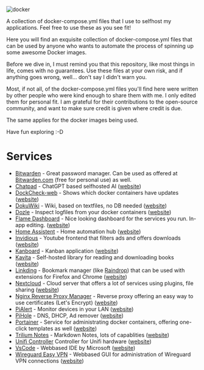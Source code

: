 ![docker](https://github.com/nomind69/docker-containers/assets/39767172/819b6da1-136c-46d3-9ed3-3b3bbbc97626)


A collection of docker-compose.yml files that I use to selfhost my applications.
Feel free to use these as you see fit!

Here you will find an exquisite collection of docker-compose.yml files that can be used by anyone who wants to automate the process of spinning up some awesome Docker images. 

Before we dive in, I must remind you that this repository, like most things in life, comes with no guarantees. Use these files at your own risk, and if anything goes wrong, well... don't say I didn't warn you. 

Most, if not all, of the docker-compose.yml files you'll find here were written by other people who were kind enough to share them with me. I only edited them for personal fit. I am grateful for their contributions to the open-source community, and want to make sure credit is given where credit is due. 

The same applies for the docker images being used.

Have fun exploring :-D

# Services

* [Bitwarden](Bitwarden/) - Great password manager. Can be used as offered at [Bitwarden.com](https://bitwarden.com/) (free for personal use) as well.
* [Chatpad](Chatpad/) - ChatGPT based selfhosted AI ([website](https://chatpad.ai/))
* [DockCheck-web](DockCheck/) - Shows which docker containers have updates ([website](https://github.com/Palleri/dockcheck-web))
* [DokuWiki](Dokuwiki/) - Wiki, based on textfiles, no DB needed ([website](https://www.dokuwiki.org/dokuwiki))
* [Dozle](Dozle/) - Inspect logfiles from your docker containers ([website](https://dozzle.dev/))
* [Flame Dashboard](Flame%20Dashboard/) - Nice looking dashboard for the services you run. In-app editing. ([website](https://github.com/pawelmalak/flame))
* [Home Assistent](Home%20Assistent/) - Home automation hub ([website](https://www.home-assistant.io/))
* [Invidious](Invidious/) - Youtube frontend that filters ads and offers downloads ([website](https://invidious.io/))
* [Kanboard](Kanboard/) - Kanban application ([website](https://kanboard.org/))
* [Kavita](Kavita/) - Self-hosted library for reading and downloading books ([website](https://www.kavitareader.com/))
* [Linkding](Linkding/) - Bookmark manager (like [Raindrop](https://raindrop.io/)) that can be used with extensions for Firefox and Chrome ([website](https://github.com/sissbruecker/linkding))
* [Nextcloud](Nextcloud/) - Cloud server that offers a lot of services using plugins, file sharing ([website](https://nextcloud.com/))
* [Nginx Reverse Proxy Manager](Nginx%20Reverse%20Proxy%20Manager/) - Reverse proxy offering an easy way to use certificates (Let's Encrypt) ([website](https://nginxproxymanager.com/))
* [PiAlert](PiAlert/) - Monitor devices in your LAN ([website](https://github.com/pucherot/Pi.Alert))
* [PiHole](PiHole/) - DNS, DHCP, Ad remover ([website](https://pi-hole.net/))
* [Portainer](Portainer/) - Service for administrating docker containers, offering one-click templates as well ([website](https://www.portainer.io/))
* [Trilium Notes](Trilium%20Notes/) - Markdown Notes, lots of capablities ([website](https://github.com/zadam/trilium))
* [Unifi Controller](Unifi%20Controller/) Controller for Unifi hardware ([website](https://www.ui.com/))
* [VsCode](VsCode/) - Webbased IDE by Microsoft ([website](https://code.visualstudio.com/))
* [Wireguard Easy VPN](Wireguard%20Easy%20VPN/) - Webbased GUI for administration of Wireguard VPN connections ([website](https://github.com/wg-easy/wg-easy))
